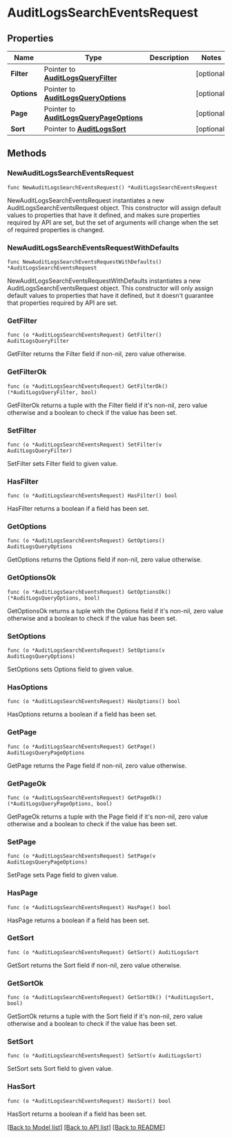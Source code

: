 # AuditLogsSearchEventsRequest

## Properties

| Name        | Type                                                                     | Description | Notes      |
| ----------- | ------------------------------------------------------------------------ | ----------- | ---------- |
| **Filter**  | Pointer to [**AuditLogsQueryFilter**](AuditLogsQueryFilter.md)           |             | [optional] |
| **Options** | Pointer to [**AuditLogsQueryOptions**](AuditLogsQueryOptions.md)         |             | [optional] |
| **Page**    | Pointer to [**AuditLogsQueryPageOptions**](AuditLogsQueryPageOptions.md) |             | [optional] |
| **Sort**    | Pointer to [**AuditLogsSort**](AuditLogsSort.md)                         |             | [optional] |

## Methods

### NewAuditLogsSearchEventsRequest

`func NewAuditLogsSearchEventsRequest() *AuditLogsSearchEventsRequest`

NewAuditLogsSearchEventsRequest instantiates a new AuditLogsSearchEventsRequest object.
This constructor will assign default values to properties that have it defined,
and makes sure properties required by API are set, but the set of arguments
will change when the set of required properties is changed.

### NewAuditLogsSearchEventsRequestWithDefaults

`func NewAuditLogsSearchEventsRequestWithDefaults() *AuditLogsSearchEventsRequest`

NewAuditLogsSearchEventsRequestWithDefaults instantiates a new AuditLogsSearchEventsRequest object.
This constructor will only assign default values to properties that have it defined,
but it doesn't guarantee that properties required by API are set.

### GetFilter

`func (o *AuditLogsSearchEventsRequest) GetFilter() AuditLogsQueryFilter`

GetFilter returns the Filter field if non-nil, zero value otherwise.

### GetFilterOk

`func (o *AuditLogsSearchEventsRequest) GetFilterOk() (*AuditLogsQueryFilter, bool)`

GetFilterOk returns a tuple with the Filter field if it's non-nil, zero value otherwise
and a boolean to check if the value has been set.

### SetFilter

`func (o *AuditLogsSearchEventsRequest) SetFilter(v AuditLogsQueryFilter)`

SetFilter sets Filter field to given value.

### HasFilter

`func (o *AuditLogsSearchEventsRequest) HasFilter() bool`

HasFilter returns a boolean if a field has been set.

### GetOptions

`func (o *AuditLogsSearchEventsRequest) GetOptions() AuditLogsQueryOptions`

GetOptions returns the Options field if non-nil, zero value otherwise.

### GetOptionsOk

`func (o *AuditLogsSearchEventsRequest) GetOptionsOk() (*AuditLogsQueryOptions, bool)`

GetOptionsOk returns a tuple with the Options field if it's non-nil, zero value otherwise
and a boolean to check if the value has been set.

### SetOptions

`func (o *AuditLogsSearchEventsRequest) SetOptions(v AuditLogsQueryOptions)`

SetOptions sets Options field to given value.

### HasOptions

`func (o *AuditLogsSearchEventsRequest) HasOptions() bool`

HasOptions returns a boolean if a field has been set.

### GetPage

`func (o *AuditLogsSearchEventsRequest) GetPage() AuditLogsQueryPageOptions`

GetPage returns the Page field if non-nil, zero value otherwise.

### GetPageOk

`func (o *AuditLogsSearchEventsRequest) GetPageOk() (*AuditLogsQueryPageOptions, bool)`

GetPageOk returns a tuple with the Page field if it's non-nil, zero value otherwise
and a boolean to check if the value has been set.

### SetPage

`func (o *AuditLogsSearchEventsRequest) SetPage(v AuditLogsQueryPageOptions)`

SetPage sets Page field to given value.

### HasPage

`func (o *AuditLogsSearchEventsRequest) HasPage() bool`

HasPage returns a boolean if a field has been set.

### GetSort

`func (o *AuditLogsSearchEventsRequest) GetSort() AuditLogsSort`

GetSort returns the Sort field if non-nil, zero value otherwise.

### GetSortOk

`func (o *AuditLogsSearchEventsRequest) GetSortOk() (*AuditLogsSort, bool)`

GetSortOk returns a tuple with the Sort field if it's non-nil, zero value otherwise
and a boolean to check if the value has been set.

### SetSort

`func (o *AuditLogsSearchEventsRequest) SetSort(v AuditLogsSort)`

SetSort sets Sort field to given value.

### HasSort

`func (o *AuditLogsSearchEventsRequest) HasSort() bool`

HasSort returns a boolean if a field has been set.

[[Back to Model list]](../README.md#documentation-for-models) [[Back to API list]](../README.md#documentation-for-api-endpoints) [[Back to README]](../README.md)
